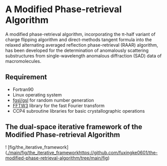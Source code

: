 # A Modified Phase-retrieval Algorithm
  A modified phase-retrieval algorithm, incorporating the π-half variant of charge flipping algorithm and direct-methods tangent formula into the relaxed alternating averaged reflection phase-retrieval (RAAR) algorithm, has been developed for the determination of anomalously scattering substructures from single-wavelength anomalous diffraction (SAD) data of macromolecules. 

## Requirement
- Fortran90
- Linux operating system
- [fgsl/gsl](http://www.gnu.org/software/gsl/) for random number generation
- [FFTW3](http://www.fftw.org) library for the fast Fourier transform
- CCP4 subroutine libraries for basic crystallographic operations

## The dual-space iterative framework of the  Modified Phase-retrieval Algorithm
! [fig/the_iterative_framework] ([./main/fig/the_iterative_framework](https://github.com/fuxingke0601/the-modified-phase-retrieval-algorithm/tree/main/fig)https://github.com/fuxingke0601/the-modified-phase-retrieval-algorithm/tree/main/fig)
